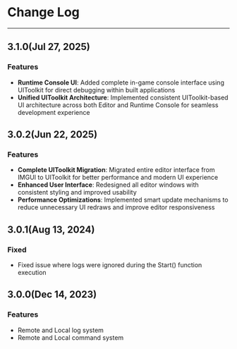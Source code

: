 # Change Log
***

## 3.1.0(Jul 27, 2025)
### Features
* **Runtime Console UI**: Added complete in-game console interface using UIToolkit for direct debugging within built applications
* **Unified UIToolkit Architecture**: Implemented consistent UIToolkit-based UI architecture across both Editor and Runtime Console for seamless development experience

## 3.0.2(Jun 22, 2025)
### Features
* **Complete UIToolkit Migration**: Migrated entire editor interface from IMGUI to UIToolkit for better performance and modern UI experience
* **Enhanced User Interface**: Redesigned all editor windows with consistent styling and improved usability
* **Performance Optimizations**: Implemented smart update mechanisms to reduce unnecessary UI redraws and improve editor responsiveness

## 3.0.1(Aug 13, 2024)
### Fixed
* Fixed issue where logs were ignored during the Start() function execution

## 3.0.0(Dec 14, 2023)
### Features
* Remote and Local log system
* Remote and Local command system
